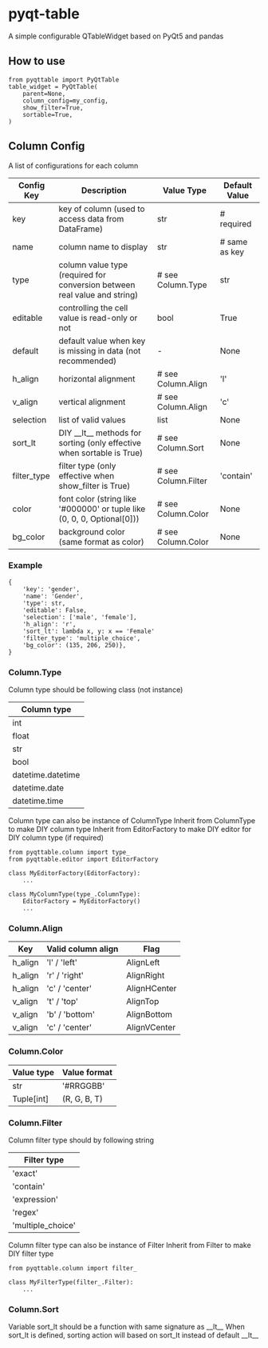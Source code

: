 # pyqt-table

A simple configurable QTableWidget based on PyQt5 and pandas

## How to use
```
from pyqttable import PyQtTable
table_widget = PyQtTable(
    parent=None, 
    column_config=my_config,
    show_filter=True,
    sortable=True,
)
```

## Column Config
A list of configurations for each column

| Config Key | Description | Value Type | Default Value |
| --- | --- | --- | --- |
| key | key of column (used to access data from DataFrame) | str | # required |
| name | column name to display | str | # same as key |
| type | column value type (required for conversion between real value and string) | # see Column.Type | str |
| editable | controlling the cell value is read-only or not | bool | True |
| default | default value when key is missing in data (not recommended) | - | None |
| h_align | horizontal alignment | # see Column.Align | 'l' |
| v_align | vertical alignment | # see Column.Align | 'c' |
| selection | list of valid values | list | None |
| sort_lt |  DIY \_\_lt\_\_ methods for sorting (only effective when sortable is True) | # see Column.Sort | None |
| filter_type | filter type (only effective when show_filter is True) | # see Column.Filter | 'contain' |
| color | font color (string like '#000000' or tuple like (0, 0, 0, Optional[0])) | # see Column.Color | None |
| bg_color | background color (same format as color) | # see Column.Color | None |

### Example
```
{
    'key': 'gender', 
    'name': 'Gender', 
    'type': str, 
    'editable': False,
    'selection': ['male', 'female'],
    'h_align': 'r', 
    'sort_lt': lambda x, y: x == 'Female'
    'filter_type': 'multiple_choice', 
    'bg_color': (135, 206, 250)},
}
```

### Column.Type
Column type should be following class (not instance)

| Column type |
| --- |
| int |
| float |
| str |
| bool |
| datetime.datetime |
| datetime.date |
| datetime.time |

Column type can also be instance of ColumnType
Inherit from ColumnType to make DIY column type
Inherit from EditorFactory to make DIY editor for DIY column type (if required)
```
from pyqttable.column import type_
from pyqttable.editor import EditorFactory

class MyEditorFactory(EditorFactory):
    ...

class MyColumnType(type_.ColumnType):
    EditorFactory = MyEditorFactory()
    ...
```
 
### Column.Align

| Key | Valid column align | Flag |
| --- | --- | --- |
| h_align | 'l' / 'left' | AlignLeft |
| h_align | 'r' / 'right' | AlignRight |
| h_align | 'c' / 'center' | AlignHCenter |
| v_align | 't' / 'top' | AlignTop |
| v_align | 'b' / 'bottom' | AlignBottom |
| v_align | 'c' / 'center' | AlignVCenter |

### Column.Color

| Value type | Value format |
| --- | --- |
| str | '#RRGGBB' |
| Tuple[int] | (R, G, B, T) |

### Column.Filter
Column filter type should by following string

| Filter type |
| --- |
| 'exact' |
| 'contain' |  
| 'expression' |
| 'regex' |
| 'multiple_choice' |

Column filter type can also be instance of Filter
Inherit from Filter to make DIY filter type
```
from pyqttable.column import filter_

class MyFilterType(filter_.Filter):
    ...
```

### Column.Sort
Variable sort_lt should be a function with same signature as \_\_lt\_\_
When sort_lt is defined, sorting action will based on sort_lt instead of default \_\_lt\_\_


